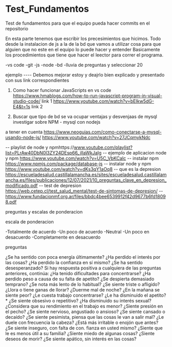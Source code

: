 # Test_Fundamentos
Test de fundamentos para que el equipo pueda hacer commits en el repositorio

En esta parte tenemos que escribir los precesimientos que hicimos.
Todo desde la instalacion de js a la de la bd que vamos a utilizar
cosa para que alguien que no este en el equipo lo puede hacer y entender
Basicamente los procedimientos que tiene que hacer el leector para correr el programa.

-vs code
-git
-js
-node
-bd
-lluvia de preguntas y seleccionar 20


ejemplo ---- Debemos mejorar estoy y deajrlo bien explicado y presentado con sus link correspondientes

1) Como hacer funcionar JavaScripts en vs code 
 https://www.hmablogs.com/how-to-run-javascript-program-in-visual-studio-code/  link 1
 https://www.youtube.com/watch?v=bEIkw5dG-E4&t=1s  link 2

 2) Buscar que tipo de bd se va ocupar
 ventajas y desvenjaas de mysql
investigar sobre NPM - mysql con nodejs

a tener en cuenta 
https://www.neoguias.com/como-conectarse-a-mysql-usando-node-js/
https://www.youtube.com/watch?v=27JCqmykNdc

-- playlist de node y npmhttps://www.youtube.com/playlist?list=PLrAw40DbN0l3ZY24DEsp66_jllaWkJaIg
-- ejemplo de aplicacion node y npm https://www.youtube.com/watch?v=U5C_VbKCaIc
-- instalar npm https://www.npmjs.com/package/database-js
-- instalar node y npm https://www.youtube.com/watch?v=dKs3qY1aOq8
-- que es la depresion https://escueladesalud.castillalamancha.es/sites/escueladesalud.castillalamancha.es/files/publicaciones/12/07/2021/10_preguntas_clave_en_depresion_modificado.pdf
-- test de depresion https://web.cetep.cl/test_salud_mental/test-de-sintomas-de-depresion/
-- https://www.fundacionmf.org.ar/files/bbdc4bee6539912f42d9677b6fd18098.pdf



preguntas y escalas de ponderacion 

escala de ponderacion 

-Totalmente de acuerdo
-Un poco de acuerdo
-Neutral
-Un poco en desacuerdo
-Completamente en desacuerdo

preguntas 


¿Se ha sentido con poca energía últimamente?
¿Ha perdido el interés por las cosas?
¿Ha perdido la confianza en sí mismo?
¿Se ha sentido desesperanzado?
Si hay respuesta positiva a cualquiera de las preguntas anteriores, continúa:
¿Ha tenido dificultades para concentrarse?
¿Ha perdido peso a causa de su falta de apetito?
¿Se despierta demasiado temprano?
¿Se nota más lento de lo habitual?
¿Se siente triste o afligido?
¿Llora o tiene ganas de llorar?
¿Duerme mal de noche?
¿En la mañana se siente peor?
¿Le cuesta trabajo concentrarse?
¿Le ha disminuido el apetito?*
¿Se siente obsesivo o repetitivo?
¿Ha disminuido su interés sexual? 
¿Considera que su rendimiento en el trabajo es menor?
¿Siente presión en el pecho?
¿Se siente nervioso, angustiado o ansioso?
¿Se siente cansado o decaído?
¿Se siente pesimista, piensa que las cosas le van a salir mal?
¿Le duele con frecuencia la cabeza?
¿Está más irritable o enojón que antes?
¿Se siente inseguro, con falta de con. fianza en usted mismo?
¿Siente que le es menos útil a su familia?
¿Siente miedo de algunas cosas?
¿Siente deseos de morir?
¿Se siente apático, sin interés en las cosas?